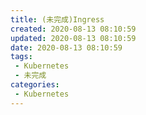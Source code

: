 ```yaml
---
title: (未完成)Ingress
created: 2020-08-13 08:10:59
updated: 2020-08-13 08:10:59
date: 2020-08-13 08:10:59
tags: 
 - Kubernetes
 - 未完成
categories: 
 - Kubernetes
---
```

